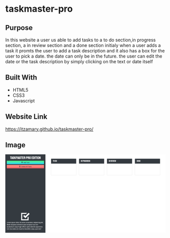 # taskmaster-pro

## Purpose
In this website a user us able to add tasks to a to do section,in progress section, a in review section and a done section initialy when a user adds a task it promts the user to add a task description and it also has a box for the user to pick a date. the date can only be in the future. the user can edit the date or the task description by simply clicking on the text or date itself

## Built With 
* HTML5
* CSS3
* Javascript

## Website Link
https://itzamary.github.io/taskmaster-pro/

## Image
![](./assets/images/taskmaster-pro.png)
